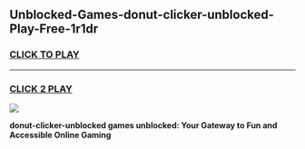 
## Unblocked-Games-donut-clicker-unblocked-Play-Free-1r1dr
<h3>
<a href="https://premium76.site?title=donut-clicker-unblocked&ref=19M">CLICK TO PLAY</a></h3>
<hr>

<h3>
<a href="https://premium76.site?title=donut-clicker-unblocked&ref=19M">CLICK 2 PLAY</a>
  
</h3>

<a href="https://premium76.site?title=donut-clicker-unblocked&ref=19M"><img src="https://clearcache.store/games.png"></a>


**donut-clicker-unblocked games unblocked: Your Gateway to Fun and Accessible Online Gaming**
